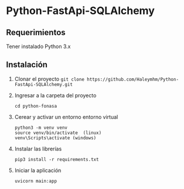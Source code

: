 # Python-FastApi-SQLAlchemy



## Requerimientos
Tener instalado Python 3.x

## Instalación

1. Clonar el proyecto
   ` git clone https://github.com/Haleymhm/Python-FastApi-SQLAlchemy.git `

2. Ingresar a la carpeta del proyecto
    ``` 
    cd python-fonasa 
    ```
3. Cerear y activar un entorno entorno virtual
    ```
    python3 -m venv venv
    source venv/bin/activate  (linux)
    venv\Scripts\activate (windows)
    ```

4. Instalar las librerías
    ``` 
    pip3 install -r requirements.txt

    ```
    

5. Iniciar la aplicación
    ``` 
    uvicorn main:app 
    ```